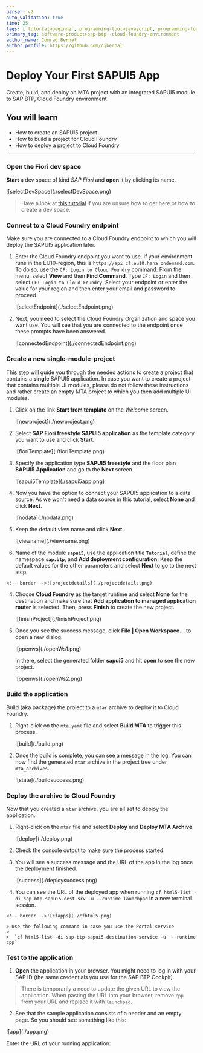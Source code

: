 ```yaml
---
parser: v2
auto_validation: true
time: 25
tags: [ tutorial>beginner, programming-tool>javascript, programming-tool>sapui5, programming-tool>html5, software-product>sap-business-technology-platform, software-product>sap-business-application-studio]
primary_tag: software-product>sap-btp--cloud-foundry-environment
author_name: Conrad Bernal
author_profile: https://github.com/cjbernal
---
```


# Deploy Your First SAPUI5 App
<!-- description --> Create, build, and deploy an MTA project with an integrated SAPUI5 module to SAP BTP, Cloud Foundry environment

## You will learn
  - How to create an SAPUI5 project
  - How to build a project for Cloud Foundry
  - How to deploy a project to Cloud Foundry

---

### Open the Fiori dev space


**Start** a dev space of kind *SAP Fiori* and **open** it by clicking its name.

<!-- border -->![selectDevSpace](./selectDevSpace.png)

> Have a look at [this tutorial](appstudio-devspace-fiori-create) if you are unsure how to get here or how to create a dev space.

### Connect to a Cloud Foundry endpoint

Make sure you are connected to a Cloud Foundry endpoint to which you will deploy the SAPUI5 application later.

1. Enter the Cloud Foundry endpoint you want to use. If your environment runs in the EU10-region, this is `https://api.cf.eu10.hana.ondemand.com`. To do so, use the `CF: Login to Cloud Foundry` command. From the menu, select **View** and then **Find Command**. Type `CF: Login` and then select `CF: Login to Cloud Foundry`. Select your endpoint or enter the value for your region and then enter your email and password to proceed.

    <!-- border -->![selectEndpoint](./selectEndpoint.png)

2. Next, you need to select the Cloud Foundry Organization and space you want use. You will see that you are connected to the endpoint once these prompts have been answered.

    <!-- border -->![connectedEndpoint](./connectedEndpoint.png)


### Create a new single-module-project
This step will guide you through the needed actions to create a project that contains a **single** SAPUI5 application. In case you want to create a project that contains multiple UI modules, please do not follow these instructions and rather create an empty MTA project to which you then add multiple UI modules.


1. Click on the link **Start from template** on the *Welcome* screen.

    <!-- border -->![newproject](./newproject.png)

2. Select **SAP Fiori freestyle SAPUI5 application** as the template category you want to use and click **Start**.

    <!-- border -->![fioriTemplate](./fioriTemplate.png)

3. Specify the application type **SAPUI5 freestyle** and the floor plan **SAPUI5 Application** and go to the **Next** screen.

    <!-- border -->![sapui5Template](./sapui5app.png)

4. Now you have the option to connect your SAPUI5 application to a data source. As we won't need a data source in this tutorial, select **None** and click **Next**.

    <!-- border -->![nodata](./nodata.png)

4. Keep the default view name and click **Next** .

    <!-- border -->![viewname](./viewname.png)

4.   Name of the module **`sapui5`**, use the application title  **`Tutorial`**, define the namespace **`sap.btp`**, and **Add deployment configuration**. Keep the default values for the other parameters and select **Next** to go to the next step.

    <!-- border -->![projectdetails](./projectdetails.png)

4.  Choose **Cloud Foundry** as the target runtime and select **None** for the destination and make sure that **Add application to managed application router** is selected. Then, press **Finish** to create the new project.

    <!-- border -->![finishProject](./finishProject.png)


4. Once you see the success message, click **File | Open Workspace...** to open a new dialog.

    <!-- border -->![openws](./openWs1.png)

    In there, select the generated folder **sapui5** and hit **open** to see the new project.

    <!-- border -->![openws](./openWs2.png)


### Build the application

Build (aka package) the project to a `mtar` archive to deploy it to Cloud Foundry.  

1. Right-click on the `mta.yaml` file and select **Build MTA** to trigger this process.

    <!-- border -->![build](./build.png)

3. Once the build is complete, you can see a message in the log. You can now find the generated `mtar` archive in the project tree under `mta_archives`.

    <!-- border -->![state](./buildsuccess.png)


### Deploy the archive to Cloud Foundry

Now that you created a `mtar` archive, you are all set to deploy the application.

1. Right-click on the `mtar` file and select **Deploy** and **Deploy MTA Archive**.

    <!-- border -->![deploy](./deploy.png)

2. Check the console output to make sure the process started.

3. You will see a success message and the URL of the app in the log once the deployment finished.

    <!-- border -->![success](./deploysuccess.png)

4.   You can see the URL of the deployed app when running `cf html5-list -di sap-btp-sapui5-dest-srv -u --runtime launchpad` in a new terminal session.

    <!-- border -->![cfapps](./cfhtml5.png)

    > Use the following command in case you use the Portal service
    >
    >  `cf html5-list -di sap-btp-sapui5-destination-service -u  --runtime cpp`


### Test to the application

1. **Open** the application in your browser. You might need to log in with your SAP ID (the same credentials you use for the SAP BTP Cockpit).
>There is temporarily a need to update the given URL to view the application. When pasting the URL into your browser, remove `cpp` from your URL and replace it with `launchpad`.


2. See that the sample application consists of a header and an empty page. So you should see something like this:

<!-- border -->![app](./app.png)


Enter the URL of your running application:

